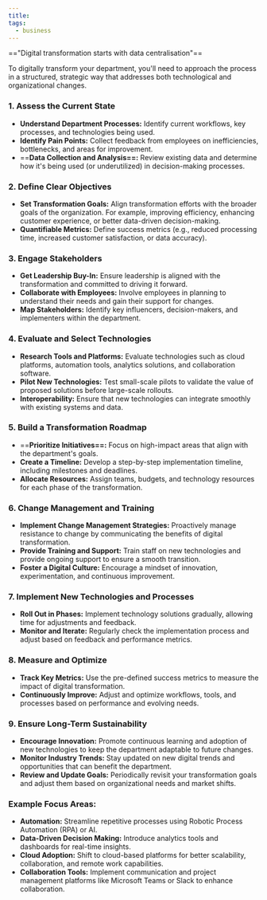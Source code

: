 ```yaml
---
title: 
tags:
  - business
---
```


=="Digital transformation starts with data centralisation"==

To digitally transform your department, you'll need to approach the process in a structured, strategic way that addresses both technological and organizational changes.

### 1. **Assess the Current State**
   - **Understand Department Processes:** Identify current workflows, key processes, and technologies being used.
   - **Identify Pain Points:** Collect feedback from employees on inefficiencies, bottlenecks, and areas for improvement.
   - ==**Data Collection and Analysis==:** Review existing data and determine how it's being used (or underutilized) in decision-making processes.
   
### 2. **Define Clear Objectives**
   - **Set Transformation Goals:** Align transformation efforts with the broader goals of the organization. For example, improving efficiency, enhancing customer experience, or better data-driven decision-making.
   - **Quantifiable Metrics:** Define success metrics (e.g., reduced processing time, increased customer satisfaction, or data accuracy).

### 3. **Engage Stakeholders**
   - **Get Leadership Buy-In:** Ensure leadership is aligned with the transformation and committed to driving it forward.
   - **Collaborate with Employees:** Involve employees in planning to understand their needs and gain their support for changes.
   - **Map Stakeholders:** Identify key influencers, decision-makers, and implementers within the department.

### 4. **Evaluate and Select Technologies**
   - **Research Tools and Platforms:** Evaluate technologies such as cloud platforms, automation tools, analytics solutions, and collaboration software.
   - **Pilot New Technologies:** Test small-scale pilots to validate the value of proposed solutions before large-scale rollouts.
   - **Interoperability:** Ensure that new technologies can integrate smoothly with existing systems and data.

### 5. **Build a Transformation Roadmap**
   - ==**Prioritize Initiatives==:** Focus on high-impact areas that align with the department's goals.
   - **Create a Timeline:** Develop a step-by-step implementation timeline, including milestones and deadlines.
   - **Allocate Resources:** Assign teams, budgets, and technology resources for each phase of the transformation.

### 6. **Change Management and Training**
   - **Implement Change Management Strategies:** Proactively manage resistance to change by communicating the benefits of digital transformation.
   - **Provide Training and Support:** Train staff on new technologies and provide ongoing support to ensure a smooth transition.
   - **Foster a Digital Culture:** Encourage a mindset of innovation, experimentation, and continuous improvement.

### 7. **Implement New Technologies and Processes**
   - **Roll Out in Phases:** Implement technology solutions gradually, allowing time for adjustments and feedback.
   - **Monitor and Iterate:** Regularly check the implementation process and adjust based on feedback and performance metrics.

### 8. **Measure and Optimize**
   - **Track Key Metrics:** Use the pre-defined success metrics to measure the impact of digital transformation.
   - **Continuously Improve:** Adjust and optimize workflows, tools, and processes based on performance and evolving needs.

### 9. **Ensure Long-Term Sustainability**
   - **Encourage Innovation:** Promote continuous learning and adoption of new technologies to keep the department adaptable to future changes.
   - **Monitor Industry Trends:** Stay updated on new digital trends and opportunities that can benefit the department.
   - **Review and Update Goals:** Periodically revisit your transformation goals and adjust them based on organizational needs and market shifts.

### Example Focus Areas:
   - **Automation:** Streamline repetitive processes using Robotic Process Automation (RPA) or AI.
   - **Data-Driven Decision Making:** Introduce analytics tools and dashboards for real-time insights.
   - **Cloud Adoption:** Shift to cloud-based platforms for better scalability, collaboration, and remote work capabilities.
   - **Collaboration Tools:** Implement communication and project management platforms like Microsoft Teams or Slack to enhance collaboration.
